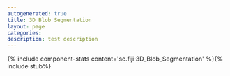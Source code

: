 ```yaml
---
autogenerated: true
title: 3D Blob Segmentation
layout: page
categories: 
description: test description
---
```


{% include component-stats content='sc.fiji:3D\_Blob\_Segmentation' %}{% include stub%}

